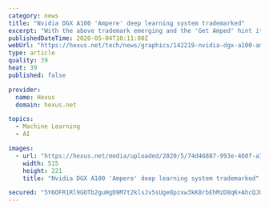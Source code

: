 ```yaml
---
category: news
title: "Nvidia DGX A100 'Ampere' deep learning system trademarked"
excerpt: "With the above trademark emerging and the 'Get Amped' hint it looks pretty certain that at least one of the announcements will be of an Nvidia Tesla A100 processor, based on the GA100 GPU, which will power the upcoming DGX A100 system."
publishedDateTime: 2020-05-04T10:11:00Z
webUrl: "https://hexus.net/tech/news/graphics/142219-nvidia-dgx-a100-ampere-deep-learning-system-trademarked/"
type: article
quality: 39
heat: 39
published: false

provider:
  name: Hexus
  domain: hexus.net

topics:
  - Machine Learning
  - AI

images:
  - url: "https://hexus.net/media/uploaded/2020/5/74d46887-993e-460f-a75c-9b78a7122149.jpg"
    width: 515
    height: 221
    title: "Nvidia DGX A100 'Ampere' deep learning system trademarked"

secured: "5Y6OFR1Rl9GOTb2guHgD9M7t2klsJv5sUge8pzxw3kK8rbEhMzD8qK+AhcQJG/wb28tdPWv6IaTE6llWqSg5VpELDqZZQdsaoHA0B6zVLgxY/vFNrcX2NbJw3QLBv/5A693s88wHoZXQn0Ig8uiVEoQLe186S/gDhFJqZ4S68i22PSDxK86GVX3brWI5ZQfIV8/nf7XjXGB38XcoWuEZMCzfByjuEimv2Ot9x2uUYmfBIN+ecL2INP/ipREV7W+rG1dev1oQByaSW4yEtdMaKANDqLXD32gsKz/85EUyta0RrXFnbBLvweTjhKVl2r5UiKFQCjBThXPZYzr+V/XQAKo2V9cWLuy+cHdZHuTSWxreBVLk7DgConJjmqxQlGr87keTMlWfWX/bkIlV1rG4qTqmKmgS+8wOk5Xb9MsI4g8F4VogfbQkHSvvIhVqBxcEPofVowMLCqwMq2Y1xTPpN63RMKEH1tOThXpjI2Cl0lA=;roQCnRmKlwx2tyo4uxqnRQ=="
---
```


